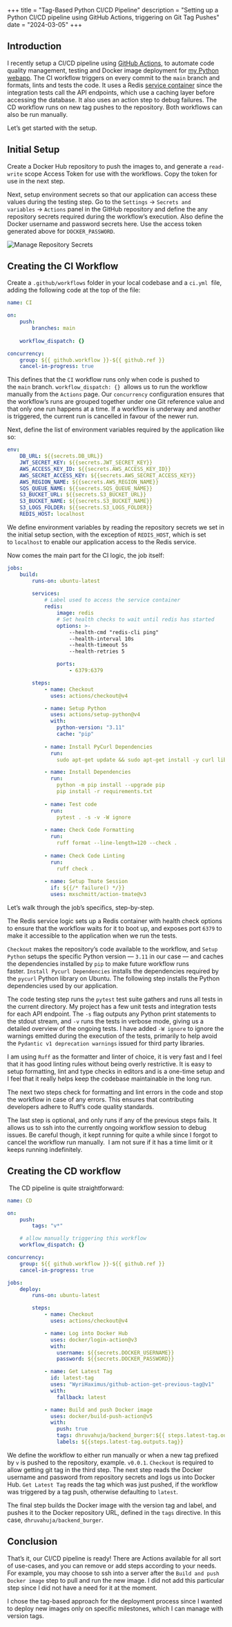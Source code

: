+++
title = "Tag-Based Python CI/CD Pipeline"
description = "Setting up a Python CI/CD pipeline using GitHub Actions, triggering on Git Tag Pushes"
date = "2024-03-05"
+++

## Introduction

I recently setup a CI/CD pipeline using [GitHub Actions](https://docs.github.com/en/actions/quickstart "https://docs.github.com/en/actions/quickstart"), to automate code quality management, testing and Docker image deployment for [my Python webapp](https://github.com/dhruv-ahuja/backend_burger "https://github.com/dhruv-ahuja/backend_burger"). The CI workflow triggers on every commit to the `main` branch and formats, lints and tests the code. It uses a Redis [service container](https://docs.github.com/en/actions/using-containerized-services/about-service-containers "https://docs.github.com/en/actions/using-containerized-services/about-service-containers") since the integration tests call the API endpoints, which use a caching layer before accessing the database. It also uses an action step to debug failures. The CD workflow runs on new tag pushes to the repository. Both workflows can also be run manually.

Let’s get started with the setup.

## Initial Setup

Create a Docker Hub repository to push the images to, and generate a `read-write` scope Access Token for use with the workflows. Copy the token for use in the next step.

Next, setup environment secrets so that our application can access these values during the testing step. Go to the `Settings` → `Secrets and variables` → `Actions` panel in the GitHub repository and define the any repository secrets required during the workflow’s execution. Also define the Docker username and password secrets here. Use the access token generated above for `DOCKER_PASSWORD`.

![Manage Repository Secrets](/images/repository_secrets.png)

## Creating the CI Workflow

Create a `.github/workflows` folder in your local codebase and a `ci.yml`  file, adding the following code at the top of the file:

```yaml
name: CI

on:
    push:
        branches: main
    
    workflow_dispatch: {}

concurrency:
    group: ${{ github.workflow }}-${{ github.ref }}
    cancel-in-progress: true
```

This defines that the `CI` workflow runs only when code is pushed to the `main` branch. `workflow_dispatch: {}`  allows us to run the workflow manually from the `Actions` page. Our `concurrency` configuration ensures that the workflow’s runs are grouped together under one Git reference value and that only one run happens at a time. If a workflow is underway and another is triggered, the current run is cancelled in favour of the newer run.

Next, define the list of environment variables required by the application like so:

```yaml
env:
    DB_URL: ${{secrets.DB_URL}}
    JWT_SECRET_KEY: ${{secrets.JWT_SECRET_KEY}}
    AWS_ACCESS_KEY_ID: ${{secrets.AWS_ACCESS_KEY_ID}}
    AWS_SECRET_ACCESS_KEY: ${{secrets.AWS_SECRET_ACCESS_KEY}}
    AWS_REGION_NAME: ${{secrets.AWS_REGION_NAME}}
    SQS_QUEUE_NAME: ${{secrets.SQS_QUEUE_NAME}}
    S3_BUCKET_URL: ${{secrets.S3_BUCKET_URL}}
    S3_BUCKET_NAME: ${{secrets.S3_BUCKET_NAME}}
    S3_LOGS_FOLDER: ${{secrets.S3_LOGS_FOLDER}}
    REDIS_HOST: localhost
```

We define environment variables by reading the repository secrets we set in the initial setup section, with the exception of `REDIS_HOST`, which is set to `localhost` to enable our application access to the Redis service.

Now comes the main part for the CI logic, the job itself:

```yaml
jobs:
    build:
        runs-on: ubuntu-latest
        
        services:
            # Label used to access the service container
            redis:
                image: redis
                # Set health checks to wait until redis has started
                options: >-
                    --health-cmd "redis-cli ping"
                    --health-interval 10s
                    --health-timeout 5s
                    --health-retries 5

                ports:
                    - 6379:6379

        steps:
            - name: Checkout
              uses: actions/checkout@v4

            - name: Setup Python
              uses: actions/setup-python@v4
              with:
                python-version: "3.11"
                cache: "pip"
            
            - name: Install PyCurl Dependencies
              run: 
                sudo apt-get update && sudo apt-get install -y curl libcurl4-openssl-dev build-essential libssl-dev

            - name: Install Dependencies
              run:
                python -m pip install --upgrade pip
                pip install -r requirements.txt
            
            - name: Test code
              run: 
                pytest . -s -v -W ignore
            
            - name: Check Code Formatting
              run:
                ruff format --line-length=120 --check . 
            
            - name: Check Code Linting
              run: 
                ruff check .
            
            - name: Setup Tmate Session
              if: ${{/* failure() */}}
              uses: mxschmitt/action-tmate@v3
```

Let’s walk through the job’s specifics, step-by-step.

The Redis service logic sets up a Redis container with health check options to ensure that the workflow waits for it to boot up, and exposes port `6379` to make it accessible to the application when we run the tests.

`Checkout` makes the repository’s code available to the workflow, and `Setup Python` setups the specific Python version — `3.11` in our case — and caches the dependencies installed by `pip` to make future workflow runs faster. `Install Pycurl Dependencies` installs the dependencies required by the `pycurl` Python library on Ubuntu. The following step installs the Python dependencies used by our application.

The code testing step runs the `pytest` test suite gathers and runs all tests in the current directory. My project has a few unit tests and integration tests for each API endpoint. The `-s` flag outputs any Python print statements to the stdout stream, and `-v` runs the tests in verbose mode, giving us a detailed overview of the ongoing tests. I have added `-W ignore` to ignore the warnings emitted during the execution of the tests, primarily to help avoid the `Pydantic v1 deprecation warnings` issued for third party libraries.

I am using `Ruff` as the formatter and linter of choice, it is very fast and I feel that it has good linting rules without being overly restrictive. It is easy to setup formatting, lint and type checks in editors and is a one-time setup and I feel that it really helps keep the codebase maintainable in the long run.

The next two steps check for formatting and lint errors in the code and stop the workflow in case of any errors. This ensures that contributing developers adhere to Ruff’s code quality standards.

The last step is optional, and only runs if any of the previous steps fails. It allows us to ssh into the currently ongoing workflow session to debug issues. Be careful though, it kept running for quite a while since I forgot to cancel the workflow run manually.  I am not sure if it has a time limit or it keeps running indefinitely.

## Creating the CD workflow

 The CD pipeline is quite straightforward:

```yaml
name: CD

on:
    push:
        tags: "v*"

    # allow manually triggering this workflow
    workflow_dispatch: {}

concurrency:
    group: ${{ github.workflow }}-${{ github.ref }}
    cancel-in-progress: true

jobs:
    deploy:
        runs-on: ubuntu-latest

        steps:
            - name: Checkout
              uses: actions/checkout@v4

            - name: Log into Docker Hub
              uses: docker/login-action@v3
              with:
                username: ${{secrets.DOCKER_USERNAME}}
                password: ${{secrets.DOCKER_PASSWORD}}

            - name: Get Latest Tag
              id: latest-tag
              uses: "WyriHaximus/github-action-get-previous-tag@v1"
              with:
                fallback: latest

            - name: Build and push Docker image
              uses: docker/build-push-action@v5
              with:
                push: true
                tags: dhruvahuja/backend_burger:${{ steps.latest-tag.outputs.tag }}
                labels: ${{steps.latest-tag.outputs.tag}}
```

We define the workflow to either run manually or when a new tag prefixed by `v` is pushed to the repository, example. `v0.0.1`. `Checkout` is required to allow getting git tag in the third step. The next step reads the Docker username and password from repository secrets and logs us into Docker Hub. `Get Latest Tag` reads the tag which was just pushed, if the workflow was triggered by a tag push, otherwise defaulting to `latest`.

The final step builds the Docker image with the version tag and label, and pushes it to the Docker repository URL, defined in the `tags` directive. In this case, `dhruvahuja/backend_burger`.

## Conclusion

That’s it, our CI/CD pipeline is ready! There are Actions available for all sort of use-cases, and you can remove or add steps according to your needs. For example, you may choose to ssh into a server after the `Build and push Docker image` step to pull and run the new image. I did not add this particular step since I did not have a need for it at the moment.

I chose the tag-based approach for the deployment process since I wanted to deploy new images only on specific milestones, which I can manage with version tags.
